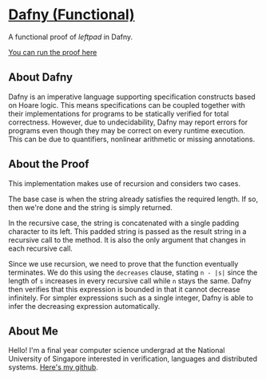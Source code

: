 # [Dafny (Functional)](https://rise4fun.com/Dafny/)

A functional proof of *leftpad* in Dafny.

[You can run the proof here](https://rise4fun.com/Dafny/RJ7Wd)

## About Dafny

Dafny is an imperative language supporting specification constructs based on Hoare logic. This means specifications can be coupled together with their implementations for programs to be statically verified for total correctness. However, due to undecidability, Dafny may report errors for programs even though they may be correct on every runtime execution. This can be due to quantifiers, nonlinear arithmetic or missing annotations.

## About the Proof

This implementation makes use of recursion and considers two cases.

The base case is when the string already satisfies the required length. If so, then we're done and the string is simply returned.

In the recursive case, the string is concatenated with a single padding character to its left. This padded string is passed as the result string in a recursive call to the method. It is also the only argument that changes in each recursive call.

Since we use recursion, we need to prove that the function eventually terminates. We do this using the `decreases` clause, stating  `n - |s|` since the length of `s` increases in every recursive call while `n` stays the same. Dafny then verifies that this expression is bounded in that it cannot decrease infinitely. For simpler expressions such as a single integer, Dafny is able to infer the decreasing expression automatically.

## About Me

Hello! I'm a final year computer science undergrad at the National University of Singapore interested in verification, languages and distributed systems. [Here's my github]("github.com/arsalanc-v2").
